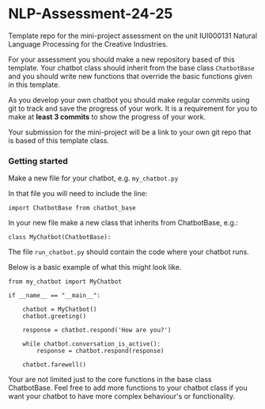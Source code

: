 # NLP-Assessment-24-25
Template repo for the mini-project assessment on the unit IUI000131 Natural Language Processing for the Creative Industries.

For your assessment you should make a new repository based of this template. Your chatbot class should inherit from the base class `ChatbotBase` and you should write new functions that override the basic functions given in this template.

As you develop your own chatbot you should make regular commits using git to track and save the progress of your work. It is a requirement for you to make at **least 3 commits** to show the progress of your work. 

Your submission for the mini-project will be a link to your own git repo that is based of this template class.

### Getting started

Make a new file for your chatbot, e.g. `my_chatbot.py`

In that file you will need to include the line: 
```
import ChatbotBase from chatbot_base
```

In your new file make a new class that inherits from ChatbotBase, e.g.:
```
class MyChatbot(ChatbotBase):
```

The file `run_chatbot.py` should contain the code where your chatbot runs. 

Below is a basic example of what this might look like.

```
from my_chatbot import MyChatbot

if __name__ == "__main__":
    
    chatbot = MyChatbot()
    chatbot.greeting()

    response = chatbot.respond('How are you?')

    while chatbot.conversation_is_active():
        response = chatbot.respond(response)
    
    chatbot.farewell()
```

Your are not limited just to the core functions in the base class ChatbotBase. Feel free to add more functions to your chatbot class if you want your chatbot to have more complex behaviour's or functionality.




